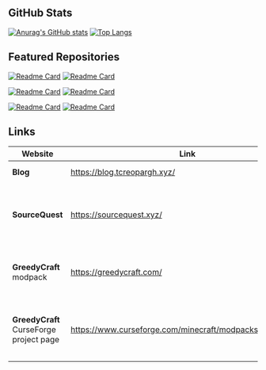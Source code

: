 ## GitHub Stats
[![Anurag's GitHub stats](https://github-readme-stats.vercel.app/api?username=TCreopargh&show_icons=true&theme=dracula&hide_border=true&include_all_commits=true&count_private=true)](https://github.com/anuraghazra/github-readme-stats)
[![Top Langs](https://github-readme-stats.vercel.app/api/top-langs/?username=TCreopargh&layout=compact&theme=dracula&hide_border=true&langs_count=6)](https://github.com/anuraghazra/github-readme-stats)

## Featured Repositories

[![Readme Card](https://github-readme-stats.vercel.app/api/pin/?username=TCreopargh&repo=GreedyCraft&theme=dracula&hide_border=true)](https://github.com/TCreopargh/GreedyCraft)
[![Readme Card](https://github-readme-stats.vercel.app/api/pin/?username=TCreopargh&repo=A-Million-Things-To-Do&theme=dracula&hide_border=true)](https://github.com/TCreopargh/A-Million-Things-To-Do)

[![Readme Card](https://github-readme-stats.vercel.app/api/pin/?username=GentleWine&repo=mall&show_owner=true&theme=dracula&hide_border=true)](https://github.com/GentleWine/mall)
[![Readme Card](https://github-readme-stats.vercel.app/api/pin/?username=TCreopargh&repo=CraftTweakerIntegration&theme=dracula&hide_border=true)](https://github.com/TCreopargh/CraftTweakerIntegration)

[![Readme Card](https://github-readme-stats.vercel.app/api/pin/?username=TCreopargh&repo=Versioner&theme=dracula&hide_border=true)](https://github.com/TCreopargh/Versioner)
[![Readme Card](https://github-readme-stats.vercel.app/api/pin/?username=TCreopargh&repo=Text-Converter-Android&theme=dracula&hide_border=true)](https://github.com/TCreopargh/Text-Converter)

## Links

Website | Link | Description
--- | --- | ---
**Blog** | https://blog.tcreopargh.xyz/ | Personal Blog
**SourceQuest** | https://sourcequest.xyz/ | For sharing and discovering open source projects
**GreedyCraft** modpack | https://greedycraft.com/ | Official site of my GreedyCraft Minecraft modpack
**GreedyCraft** CurseForge project page | https://www.curseforge.com/minecraft/modpacks/greedycraft | Download page and description of GreedyCraft modpack
